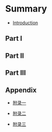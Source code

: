 # Summary

* [Introduction](README.md)

## Part I

## Part II

## Part III

## Appendix

* [附录一](appendix/register.md)

* [附录二](appendix/tools.md)

* [附录三](appendix/reference.md)
